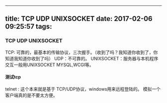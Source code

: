 
---
title: TCP UDP UNIXSOCKET
date: 2017-02-06 09:25:57
tags:
---

### TCP UDP UNIXSOCKET

TCP: 可靠的，最基本的传输协议，三次握手。（收到了吗？我知道你收到了，你知道我知道你收到了吗）
UDP：不可靠的。
UNIXSOCKET：服务器与本机程序交互一般用UNIXSOCKET MYSQL,WCGI等。

#### 测试tcp 
telnet  : 这个本来就是基于 TCP/UDP协议，windows用来远程登陆的。 模拟一个客户端真的是不要太方便。



